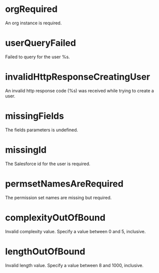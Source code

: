 # orgRequired

An org instance is required.

# userQueryFailed

Failed to query for the user %s.

# invalidHttpResponseCreatingUser

An invalid http response code (%s) was received while trying to create a user.

# missingFields

The fields parameters is undefined.

# missingId

The Salesforce id for the user is required.

# permsetNamesAreRequired

The permission set names are missing but required.

# complexityOutOfBound

Invalid complexity value. Specify a value between 0 and 5, inclusive.

# lengthOutOfBound

Invalid length value. Specify a value between 8 and 1000, inclusive.
